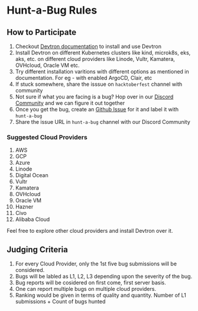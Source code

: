 # Hunt-a-Bug Rules

## How to Participate

1. Checkout [Devtron documentation](https://docs.devtron.ai/) to install and use Devtron
2. Install Devtron on different Kubernetes clusters like kind, microk8s, eks, aks, etc. on different cloud providers like Linode, Vultr, Kamatera, OVHcloud, Oracle VM etc.
3. Try different installation varitions with different options as mentioned in documentation. For eg - with enabled ArgoCD, Clair, etc
4. If stuck somewhere, share the isssue on `hacktoberfest` channel with community
5. Not sure if what you are facing is a bug? Hop over in our [Discord Community](https://discord.gg/QybkzXkPJR) and we can figure it out together
6. Once you get the bug, create an [Github Issue](https://github.com/devtron-labs/devtron/issues/new/choose) for it and label it with `hunt-a-bug`
7. Share the issue URL in `hunt-a-bug` channel with our Discord Community

### Suggested Cloud Providers

1. AWS
2. GCP
3. Azure
4. Linode
5. Digital Ocean
6. Vultr
7. Kamatera
8. OVHcloud
9. Oracle VM
10. Hazner
11. Civo
12. Alibaba Cloud

Feel free to explore other cloud providers and install Devtron over it.

## Judging Criteria

1. For every Cloud Provider, only the 1st five bug submissions will be considered.
2. Bugs will be labled as L1, L2, L3 depending upon the severity of the bug.
3. Bug reports will be cosidered on first come, first server basis.
4. One can report multiple bugs on multiple cloud providers.
5. Ranking would be given in terms of quality and quantity. Number of L1 submissions + Count of bugs hunted
